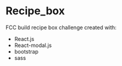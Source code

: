 # Recipe_box
FCC build recipe box challenge created with:

* React.js
* React-modal.js
* bootstrap
* sass
